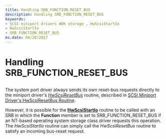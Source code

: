 ```yaml
---
title: Handling SRB_FUNCTION_RESET_BUS
description: Handling SRB_FUNCTION_RESET_BUS
keywords:
- SCSI miniport drivers WDK storage , HwScsiStartIo
- HwScsiStartIo
- SRB_FUNCTION_RESET_BUS
ms.date: 04/20/2017
---
```


# Handling SRB\_FUNCTION\_RESET\_BUS


## <span id="ddk_handling_srb_function_reset_bus_kg"></span><span id="DDK_HANDLING_SRB_FUNCTION_RESET_BUS_KG"></span>


The system port driver always sends its own reset-bus requests directly to the miniport driver's [*HwScsiResetBus*](/previous-versions/windows/hardware/drivers/ff557318(v=vs.85)) routine, described in [SCSI Miniport Driver's HwScsiResetBus Routine](scsi-miniport-driver-s-hwscsiresetbus-routine.md).

However, it is possible for the [**HwScsiStartIo**](/previous-versions/windows/hardware/drivers/ff557323(v=vs.85)) routine to be called with an SRB in which the **Function** member is set to SRB\_FUNCTION\_RESET\_BUS if an NT-based operating system storage class driver requests this operation. The *HwScsiStartIo* routine can simply call the *HwScsiResetBus* routine to satisfy an incoming bus-reset request.

 

